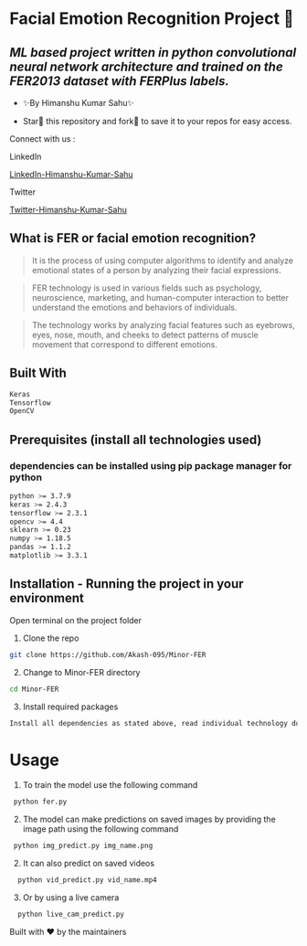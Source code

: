 # Facial Emotion Recognition Project 🚀

## _ML based project written in python convolutional neural network architecture and trained on the FER2013 dataset with FERPlus labels._

- ✨By Himanshu Kumar Sahu✨

- Star🌟 this repository and fork🍴 to save it to your repos for easy access.

Connect with us :

LinkedIn

[LinkedIn-Himanshu-Kumar-Sahu]

Twitter

[Twitter-Himanshu-Kumar-Sahu]

## What is FER or facial emotion recognition?

> It is the process of using computer algorithms to identify and analyze emotional states of a person by analyzing their facial expressions.

> FER technology is used in various fields such as psychology, neuroscience, marketing, and human-computer interaction to better understand the emotions and behaviors of individuals.

> The technology works by analyzing facial features such as eyebrows, eyes, nose, mouth, and cheeks to detect patterns of muscle movement that correspond to different emotions.

## Built With

```sh
Keras
Tensorflow
OpenCV
```

## Prerequisites (install all technologies used)

### dependencies can be installed using pip package manager for python

```sh
python >= 3.7.9
keras >= 2.4.3
tensorflow >= 2.3.1
opencv >= 4.4
sklearn >= 0.23
numpy >= 1.18.5
pandas >= 1.1.2
matplotlib >= 3.3.1
```

## Installation - Running the project in your environment

Open terminal on the project folder

1. Clone the repo

```sh
git clone https://github.com/Akash-095/Minor-FER
```

2. Change to Minor-FER directory

```sh
cd Minor-FER
```

3. Install required packages

```sh
Install all dependencies as stated above, read individual technology documentation for further guide to install
```

# Usage

1. To train the model use the following command

```sh
 python fer.py
```

2. The model can make predictions on saved images by providing the image path using the following command

```sh
 python img_predict.py img_name.png
```

2. It can also predict on saved videos

```sh
  python vid_predict.py vid_name.mp4
```

3. Or by using a live camera

```sh
  python live_cam_predict.py
```

Built with ❤️ by the maintainers

[//]: #
[linkedin-Himanshu-Kumar-Sahu]: https://www.linkedin.com/in/ayushsahu77/
[twitter-Himanshu-Kumar-Sahu]: https://twitter.com/Ayush_7477/


